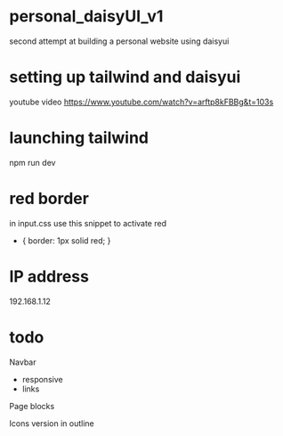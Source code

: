 # personal_daisyUI_v1
 second attempt at building a personal website using daisyui


# setting up tailwind and daisyui
youtube video https://www.youtube.com/watch?v=arftp8kFBBg&t=103s


# launching tailwind
npm run dev

# red border
in input.css use this snippet to activate red

* {
  border: 1px solid red;
}

# IP address
192.168.1.12

# todo
Navbar
  - responsive
  - links

Page blocks

Icons version in outline